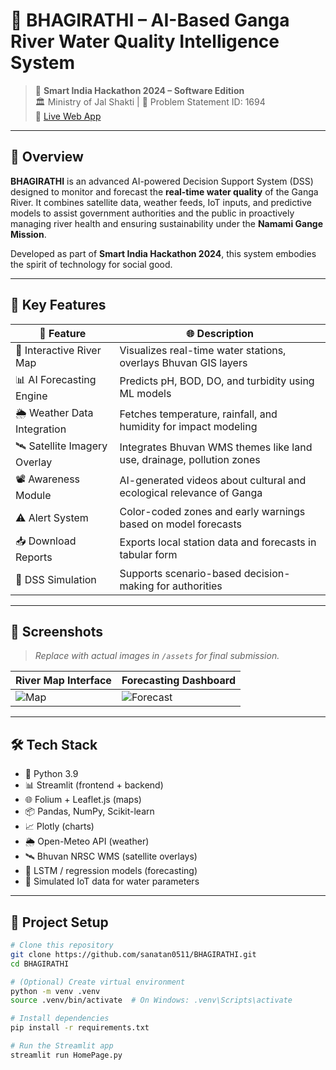 # 🌊 BHAGIRATHI – AI-Based Ganga River Water Quality Intelligence System

> 🎯 **Smart India Hackathon 2024 – Software Edition**  
> 🏛️ Ministry of Jal Shakti | 📄 Problem Statement ID: 1694  
> 🔗 [Live Web App](https://bhagirathi-namamiganga.streamlit.app)

---

## 🧭 Overview

**BHAGIRATHI** is an advanced AI-powered Decision Support System (DSS) designed to monitor and forecast the **real-time water quality** of the Ganga River. It combines satellite data, weather feeds, IoT inputs, and predictive models to assist government authorities and the public in proactively managing river health and ensuring sustainability under the **Namami Gange Mission**.

Developed as part of **Smart India Hackathon 2024**, this system embodies the spirit of technology for social good.

---

## 🚀 Key Features

| 🔹 Feature                    | 🌐 Description |
|-----------------------------|----------------|
| 📍 Interactive River Map     | Visualizes real-time water stations, overlays Bhuvan GIS layers |
| 📊 AI Forecasting Engine     | Predicts pH, BOD, DO, and turbidity using ML models |
| 🌦️ Weather Data Integration  | Fetches temperature, rainfall, and humidity for impact modeling |
| 🛰️ Satellite Imagery Overlay | Integrates Bhuvan WMS themes like land use, drainage, pollution zones |
| 📽️ Awareness Module          | AI-generated videos about cultural and ecological relevance of Ganga |
| ⚠️ Alert System              | Color-coded zones and early warnings based on model forecasts |
| 📥 Download Reports          | Exports local station data and forecasts in tabular form |
| 🧠 DSS Simulation            | Supports scenario-based decision-making for authorities |

---

## 📸 Screenshots

> _Replace with actual images in `/assets` for final submission._

| River Map Interface | Forecasting Dashboard |
|---------------------|------------------------|
| ![Map](assets/map_sample.jpg) | ![Forecast](assets/forecast_sample.jpg) |

---

## 🛠️ Tech Stack

- 🐍 Python 3.9
- 📊 Streamlit (frontend + backend)
- 🌐 Folium + Leaflet.js (maps)
- 📦 Pandas, NumPy, Scikit-learn
- 📈 Plotly (charts)
- 🌦️ Open-Meteo API (weather)
- 🛰️ Bhuvan NRSC WMS (satellite overlays)
- 🧠 LSTM / regression models (forecasting)
- 📡 Simulated IoT data for water parameters

---

## 🔧 Project Setup

```bash
# Clone this repository
git clone https://github.com/sanatan0511/BHAGIRATHI.git
cd BHAGIRATHI

# (Optional) Create virtual environment
python -m venv .venv
source .venv/bin/activate  # On Windows: .venv\Scripts\activate

# Install dependencies
pip install -r requirements.txt

# Run the Streamlit app
streamlit run HomePage.py
